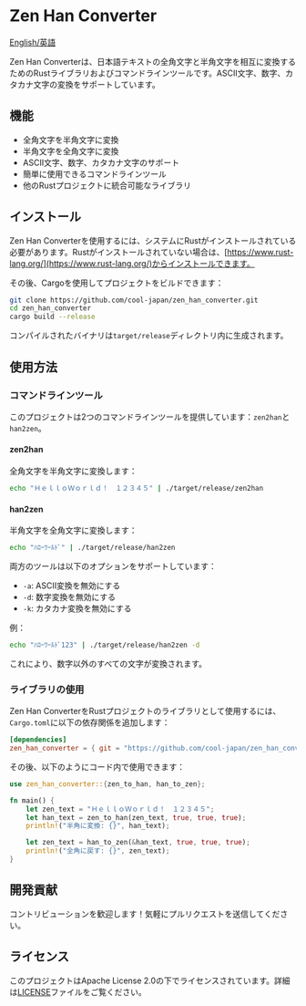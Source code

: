 # Zen Han Converter

[English/英語](README.md)

Zen Han Converterは、日本語テキストの全角文字と半角文字を相互に変換するためのRustライブラリおよびコマンドラインツールです。ASCII文字、数字、カタカナ文字の変換をサポートしています。

## 機能

- 全角文字を半角文字に変換
- 半角文字を全角文字に変換
- ASCII文字、数字、カタカナ文字のサポート
- 簡単に使用できるコマンドラインツール
- 他のRustプロジェクトに統合可能なライブラリ

## インストール

Zen Han Converterを使用するには、システムにRustがインストールされている必要があります。Rustがインストールされていない場合は、[https://www.rust-lang.org/](https://www.rust-lang.org/)からインストールできます。

その後、Cargoを使用してプロジェクトをビルドできます：

```bash
git clone https://github.com/cool-japan/zen_han_converter.git
cd zen_han_converter
cargo build --release
```

コンパイルされたバイナリは`target/release`ディレクトリ内に生成されます。

## 使用方法

### コマンドラインツール

このプロジェクトは2つのコマンドラインツールを提供しています：`zen2han`と`han2zen`。

#### zen2han

全角文字を半角文字に変換します：

```bash
echo "ＨｅｌｌｏＷｏｒｌｄ！　１２３４５" | ./target/release/zen2han
```

#### han2zen

半角文字を全角文字に変換します：

```bash
echo "ﾊﾛｰﾜｰﾙﾄﾞ" | ./target/release/han2zen
```

両方のツールは以下のオプションをサポートしています：

- `-a`: ASCII変換を無効にする
- `-d`: 数字変換を無効にする
- `-k`: カタカナ変換を無効にする

例：

```bash
echo "ﾊﾛｰﾜｰﾙﾄﾞ123" | ./target/release/han2zen -d
```

これにより、数字以外のすべての文字が変換されます。

### ライブラリの使用

Zen Han ConverterをRustプロジェクトのライブラリとして使用するには、`Cargo.toml`に以下の依存関係を追加します：

```toml
[dependencies]
zen_han_converter = { git = "https://github.com/cool-japan/zen_han_converter.git" }
```

その後、以下のようにコード内で使用できます：

```rust
use zen_han_converter::{zen_to_han, han_to_zen};

fn main() {
    let zen_text = "ＨｅｌｌｏＷｏｒｌｄ！　１２３４５";
    let han_text = zen_to_han(zen_text, true, true, true);
    println!("半角に変換: {}", han_text);

    let zen_text = han_to_zen(&han_text, true, true, true);
    println!("全角に戻す: {}", zen_text);
}
```

## 開発貢献

コントリビューションを歓迎します！気軽にプルリクエストを送信してください。

## ライセンス

このプロジェクトはApache License 2.0の下でライセンスされています。詳細は[LICENSE](LICENSE)ファイルをご覧ください。
